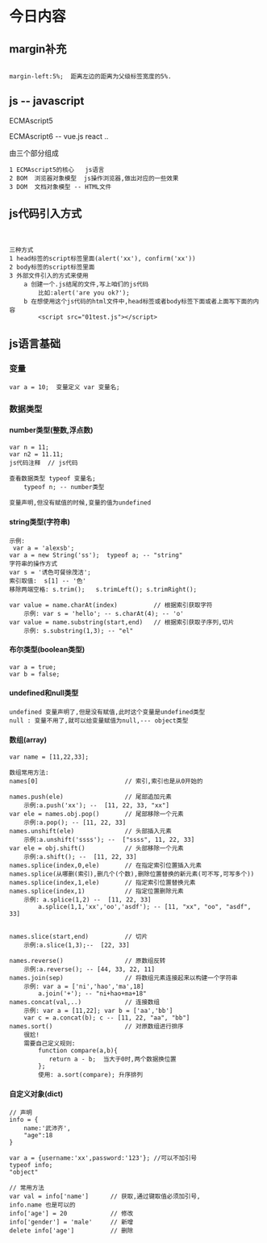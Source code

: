 

# 今日内容



## margin补充

```

margin-left:5%;  距离左边的距离为父级标签宽度的5%.

```



## js --  javascript

ECMAscript5 

ECMAscript6  -- vue.js  react ..

由三个部分组成

```
1 ECMAscript5的核心   js语言
2 BOM  浏览器对象模型  js操作浏览器,做出对应的一些效果
3 DOM  文档对象模型 -- HTML文件
```



## js代码引入方式

​	

```
三种方式
1 head标签的script标签里面(alert('xx'), confirm('xx'))
2 body标签的script标签里面
3 外部文件引入的方式来使用
	a 创建一个.js结尾的文件,写上咱们的js代码
		比如:alert('are you ok?');
	b 在想使用这个js代码的html文件中,head标签或者body标签下面或者上面写下面的内容	
		<script src="01test.js"></script>

```



## js语言基础

### 变量

```
var a = 10;  变量定义 var 变量名;
```



### 数据类型

#### 	number类型(整数,浮点数)

```
var n = 11;
var n2 = 11.11;
js代码注释  // js代码

查看数据类型 typeof 变量名;
	typeof n; -- number类型
	
变量声明,但没有赋值的时候,变量的值为undefined

```

#### 	string类型(字符串)

```
示例:
 var a = 'alexsb';
var a = new String('ss');  typeof a; -- "string"
字符串的操作方式
var s = '诱色可餐徐茂洁';
索引取值:  s[1] -- '色'
移除两端空格: s.trim();   s.trimLeft(); s.trimRight();

var value = name.charAt(index) 			// 根据索引获取字符
	示例: var s = 'hello'; -- s.charAt(4); -- 'o'
var value = name.substring(start,end) 	// 根据索引获取子序列,切片
	示例: s.substring(1,3); -- "el"

```

#### 	布尔类型(boolean类型)

```
var a = true;
var b = false;
```

#### 	undefined和null类型

```
undefined 变量声明了,但是没有赋值,此时这个变量是undefined类型
null : 变量不用了,就可以给变量赋值为null,--- object类型
```

#### 数组(array)

```
var name = [11,22,33];

数组常用方法:
names[0]						// 索引,索引也是从0开始的

names.push(ele)     			// 尾部追加元素
	示例:a.push('xx'); --  [11, 22, 33, "xx"]
var ele = names.obj.pop()     	// 尾部移除一个元素
	示例:a.pop(); -- [11, 22, 33]
names.unshift(ele)  			// 头部插入元素
	示例:a.unshift('ssss'); --  ["ssss", 11, 22, 33]
var ele = obj.shift()         	// 头部移除一个元素
	示例:a.shift(); --  [11, 22, 33]
names.splice(index,0,ele) 		// 在指定索引位置插入元素
names.splice(从哪删(索引),删几个(个数),删除位置替换的新元素(可不写,可写多个)) 
names.splice(index,1,ele) 		// 指定索引位置替换元素
names.splice(index,1)     		// 指定位置删除元素
	示例: a.splice(1,2) --  [11, 22, 33]
		a.splice(1,1,'xx','oo','asdf'); -- [11, "xx", "oo", "asdf", 33]


names.slice(start,end)        	// 切片
	示例:a.slice(1,3);--  [22, 33]
	
names.reverse()      			// 原数组反转
	示例:a.reverse(); -- [44, 33, 22, 11]
names.join(sep)       			// 将数组元素连接起来以构建一个字符串
	示例: var a = ['ni','hao','ma',18]
		a.join('+'); -- "ni+hao+ma+18"
names.concat(val,..)  			// 连接数组
	示例: var a = [11,22]; var b = ['aa','bb']
	var c = a.concat(b); c -- [11, 22, "aa", "bb"]
names.sort()         			// 对原数组进行排序
	很尬!
	需要自己定义规则:
		function compare(a,b){
           return a - b;  当大于0时,两个数据换位置
        };
        使用: a.sort(compare); 升序排列
```

#### 自定义对象(dict)

```
// 声明
info = {
    name:'武沛齐',
    "age":18
}

var a = {username:'xx',password:'123'}; //可以不加引号
typeof info;
"object"

// 常用方法
var val = info['name']		// 获取,通过键取值必须加引号,
info.name 也是可以的
info['age'] = 20			// 修改
info['gender'] = 'male'		// 新增
delete info['age']			// 删除
```



































































































































































































